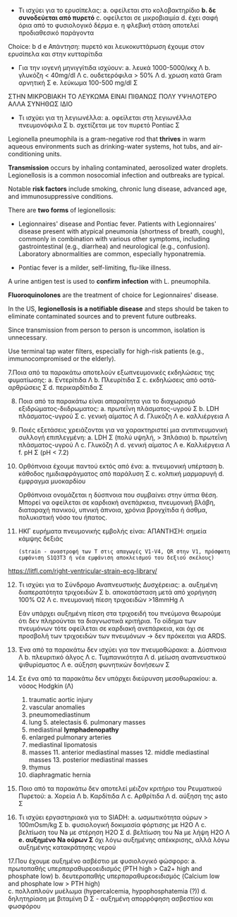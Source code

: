 * Τι ισχύει για το ερυσίπελας:
	a. οφείλεται στο κολοβακτηρίδιο
	__b. δε συνοδεύεται από πυρετό__
	c. οφείλεται σε μικροβιαιμία
	d. έχει σαφή όρια από το φυσιολογικό δέρμα
	e. η φλεβική στάση αποτελεί προδιαθεσικό παράγοντα
	
Choice: b d e 
Απάντηση: πυρετό και λευκοκυττάρωση έχουμε στον ερυσίπελα και στην κυτταρίτιδα 

* Για την ιογενή μηνιγγίτιδα ισχύουν: 
	a. λευκά 1000-5000/κκχ Λ
	b. γλυκόζη < 40mg/dl Λ 
	c. ουδετερόφιλα > 50% Λ 
	d. χρωση κατά Gram αρνητική Σ 
	e. λεύκωμα 100-500 mg/dl Σ 
	
ΣΤΗΝ ΜΙΚΡΟΒΙΑΚΗ ΤΟ ΛΕΥΚΩΜΑ ΕΙΝΑΙ ΠΙΘΑΝΩΣ ΠΟΛΥ ΥΨΗΛΟΤΕΡΟ ΑΛΛΑ ΣΥΝΗΘΩΣ ΙΔΙΟ 

* Τι ισχύει για τη λεγιωνέλλα:
	a. οφείλεται στη λεγιωνέλλα πνευμονόφιλα Σ 
	b. σχετίζεται με τον πυρετό Pontiac Σ 

Legionella pneumophila is a gram-negative rod that __thrives__ in warm aqueous environments such as drinking-water systems, hot tubs, and air-conditioning units. 

__Transmission__ occurs by inhaling contaminated, aerosolized water droplets. Legionellosis is a common nosocomial infection and outbreaks are typical. 

Notable __risk factors__ include smoking, chronic lung disease, advanced age, and immunosuppressive conditions. 

There are __two forms__ of legionellosis: 

* Legionnaires' disease and Pontiac fever. Patients with Legionnaires' disease present with atypical pneumonia (shortness of breath, cough), commonly in combination with various other symptoms, including gastrointestinal (e.g., diarrhea) and neurological (e.g., confusion). Laboratory abnormalities are common, especially hyponatremia. 

* Pontiac fever is a milder, self-limiting, flu-like illness. 

A urine antigen test is used to __confirm infection__ with L. pneumophila. 

__Fluoroquinolones__ are the treatment of choice for Legionnaires' disease. 

In the US, __legionellosis is a notifiable disease__ and steps should be taken to eliminate contaminated sources and to prevent future outbreaks.

Since transmission from person to person is uncommon, isolation is unnecessary. 

Use terminal tap water filters, especially for high-risk patients (e.g., immunocompromised or the elderly). 

7.Ποια από τα παρακάτω αποτελούν εξωπνευμονικές εκδηλώσεις της φυματίωσης: 
	a. Εντερίτιδα Λ 
	b. Πλευρίτιδα Σ 
	c. εκδηλώσεις από οστά-αρθρώσεις Σ 
	d. περικαρδίτιδα Σ 

8. Ποια από τα παρακάτω είναι απαραίτητα για το διαχωρισμό εξιδρώματος-διιδρωματος: 
	a. πρωτεΐνη πλάσματος-υγρού Σ 
	b. LDH πλάσματος-υγρού Σ 
	c. γενική αίματος Λ 
	d. Γλυκόζη Λ 
	e. καλλιέργεια Λ 

9. Ποιές εξετάσεις χρειάζονται για να χαρακτηριστεί μια αντιπνευμονική συλλογή επιπλεγμένη:
	a. LDH Σ (πολύ υψηλή, > 3πλάσια)
	b. πρωτεΐνη πλάσματος-υγρού Λ 
	c. Γλυκόζη Λ 
	d. γενική αίματος Λ 
	e. Καλλιέργεια Λ 
	f. pH Σ (pH < 7.2)
	
10. Ορθόπνοια έχουμε παντού εκτός από ένα: 
	a. πνευμονική υπέρταση
	b. κάθοδος ημιδιαφράγματος από παράλυση Σ 
	c. κολπική μαρμαρυγή 
	d. έμφραγμα μυοκαρδίου

	Ορθόπνοια ονομάζεται η δύσπνοια που συμβαίνει στην ύπτια θέση. 
	Μπορεί να οφείλεται σε καρδιακή ανεπάρκεια, πνευμονική βλάβη, διαταραχή πανικού, υπνική άπνοια, χρόνια βρογχίτιδα ή άσθμα, πολυκιστική νόσο του ήπατος. 

11. ΗΚΓ ευρήματα πνευμονικής εμβολής είναι: 
		ΑΠΑΝΤΗΣΗ: σημεία κάμψης δεξιάς 
		
		(strain - αναστροφή των Τ στις απαγωγές V1-V4, QR στην V1, πρόσφατη εμφάνιση S1Q3T3 ή νέα εμφάνιση αποκλεισμού του δεξιού σκέλους) 

https://litfl.com/right-ventricular-strain-ecg-library/
	
	
12. Τι ισχύει για το Σύνδρομο Αναπνευστικής Δυσχέρειας:
		a. αυξημένη διαπερατότητα τριχοειδών Σ 
		b. αποκατάσταση μετά από χορήγηση 100% Ο2 Λ 
		c. πνευμονική πίεση τριχοειδών >18mmHg Λ 
		
	Εάν υπάρχει αυξημένη πίεση στα τριχοειδή του πνεύμονα θεωρούμε ότι δεν πληρούνται τα διαγνωστικά κριτήρια. Το οίδημα των πνευμόνων τότε οφείλεται σε καρδιακή ανεπάρκεια, και όχι σε προσβολή των τριχοειδών των πνευμόνων -> δεν πρόκειται για ARDS. 

13. Ένα από τα παρακάτω δεν ισχύει για τον πνευμοθώρακα: 
		a. Δύσπνοια Λ 
		b. πλευριτικό άλγος Λ 
		c. Τυμπανικότητα Λ 
		d. μείωση αναπνευστικού ψιθυρίσματος Λ 
		e. αύξηση φωνητικών δονήσεων Σ  

14. Σε ένα από τα παρακάτω δεν υπάρχει διεύρυνση μεσοθωρακίου: 
		a. νόσος Hodgkin (Λ)

    1. traumatic aortic injury
    2. vascular anomalies
    3. pneumomediastinum
    4. lung
	    5. atelectasis
	    6. pulmonary masses
    7. mediastinal __lymphadenopathy__
    8. enlarged pulmonary arteries
    9. mediastinal lipomatosis
    10. masses
        11. anterior mediastinal masses
        12. middle mediastinal masses
        13. posterior mediastinal masses
    14. thymus
    15. diaphragmatic hernia

15. Ποιο από τα παρακάτω δεν αποτελεί μέιζον κριτήριο του Ρευματικού Πυρετού: 
		a. Χορεία Λ 
		b. Καρδίτιδα Λ 
		c. Αρθρίτιδα Λ 
		d. αύξηση της asto Σ 
		
16. Τι ισχύει εργαστηριακά για το SIADH:
	a. ωσμωτικότητα ούρων > 100mOsm/kg Σ 
	b. φυσιολογική δοκιμασία φόρτισης με H2O Λ 
	c. βελτίωση του Na με στέρηση H2O Σ 
	d. βελτίωση του Na με λήψη H2O Λ 
	__e. αυξημένο Na ούρων Σ__ όχι λόγω αυξημένης απέκκρισης, αλλά λόγω αυξημένης κατακράτησης νερού 
	
17.Που έχουμε αυξημένο ασβέστιο με φυσιολογικό φώσφορο: 
	a. πρωτοπαθής υπερπαραθυρεοειδισμός (PTH high > Ca2+ high and phosphate low) 
	b. δευτεροπαθής υπερπαραθυρεοειδισμός (Calcium low and phosphate low > PTH high)   
	c. πολλαπλούν μυέλωμα (hypercalcemia, hypophosphatemia (?))
	d. δηλητηρίαση με βιταμίνη D Σ - αυξημένη απορρόφηση ασβεστίου και φωσφόρου 

